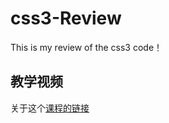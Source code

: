 # css3-Review
This is my review of the css3 code！
## 教学视频
关于这个[课程的链接](https://www.bilibili.com/video/av37908995)
